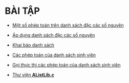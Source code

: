 # BÀI TẬP

- [Một số phép toán trên danh sách đặc các số nguyên](./MotSoPhepToanTrenDanhSachDacCacSoNguyen)

- [Áp dụng danh sách đặc các số nguyên](./ApDungDanhSachDacCacSoNguyen)

- [Khai báo danh sách](./KhaiBaoDanhSach)

- [Các phép toán của danh sách sinh viên](./CacPhepToanCuaDanhSachSinhVien)

- [Gọi thực thi các phép toán của danh sách sinh viên
](./GoiThucThiCacPhepToanCuaDanhSachSinhVien)

- [Thư viện **AListLib.c**](/lib/AListLib.c)
